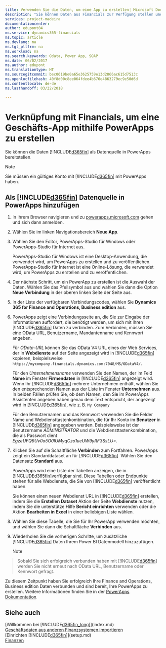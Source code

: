 ```yaml
---
title: Verwenden Sie die Daten, um eine App zu erstellen| Microsoft Docs
description: "Sie können Daten aus Financials zur Verfügung stellen und eine OData URL Ihrer Webdienste festlegen, um eine Geschäfts-App mithilfe PowerApps zu erstellen."
services: project-madeira
documentationcenter: 
author: edupont04
ms.service: dynamics365-financials
ms.topic: article
ms.devlang: na
ms.tgt_pltfrm: na
ms.workload: na
ms.search.keywords: Odata, Power App, SOAP
ms.date: 06/02/2017
ms.author: edupont
ms.translationtype: HT
ms.sourcegitcommit: bec0619be0a65e3625759e13d2866ac615d7513c
ms.openlocfilehash: 40f8d00c8ee064fdee4b676e4863279ec9e50d6d
ms.contentlocale: de-de
ms.lasthandoff: 03/22/2018

---
```

# <a name="connecting-to-your-financials-data-to-build-a-business-app-using-powerapps"></a>Verknüpfung mit Financials, um eine Geschäfts-App mithilfe PowerApps zu erstellen
Sie können die Daten [!INCLUDE[d365fin](includes/d365fin_md.md)] als Datenquelle in PowerApps bereitstellen.  

> [!NOTE]  
>   Sie müssen ein gültiges Konto mit [!INCLUDE[d365fin](includes/d365fin_md.md)] mit PowerApps haben.  

## <a name="to-add-included365finincludesd365finmdmd-as-a-data-source-in-powerapps"></a>Als [!INCLUDE[d365fin](includes/d365fin_md.md)] Datenquelle in PowerApps hinzufügen
1. In Ihrem Browser navigieren und zu [powerapps.microsoft.com](https://powerapps.microsoft.com/en-us/) gehen und sich dann anmelden.
2. Wählen Sie im linken Navigationsbereich **Neue App**.
3. Wählen Sie den Editor, PowerApps-Studio für Windows oder PowerApps-Studio für Internet aus.

   PowerApps-Studio für Windows ist eine Desktop-Anwendung, die verwendet wird, um PowerApps zu erstellen und zu veröffentlichen. PowerApps-Studio für Internet ist eine Online-Lösung, die verwendet wird, um PowerApps zu erstellen und zu veröffentlichen.
4. Der nächste Schritt, um ein PowerApp zu erstellen ist die Auswahl der Daten. Wählen Sie das Pfeilsymbol aus und wählen Sie dann die Option **Neue Verbindung** in der oberen linken Seite der Seite aus.
5. In der Liste der verfügbaren Verbindungscodes, wählen Sie **Dynamics 365 for Finance and Operations, Business edition** aus.
6. PowerApps zeigt eine Verbindungsseite an, die Sie zur Eingabe der Informationen auffordert, die benötigt werden, um sich mit Ihren [!INCLUDE[d365fin](includes/d365fin_md.md)] Daten zu verbinden. Zum Verbinden, müssen Sie eine OData URL, Benutzername, Mandantenname und Kennwort angeben.

   Für *OData-URL* können Sie das OData V4 URL eines der Web Services, der in **Webdienste** auf der Seite angezeigt wird in [!INCLUDE[d365fin](includes/d365fin_md.md)] kopieren, beispielsweise `https://mycompany.financials.dynamics.com:7048/MS/ODataV4/`.  

   Für den *Unternehmensname* verwenden Sie den Namen, der im Feld **Name** im Fenster **Firmendaten** in [!INCLUDE[d365fin](includes/d365fin_md.md)] angezeigt wird. Wenn Ihr [!INCLUDE[d365fin](includes/d365fin_md.md)] mehrere Unternehmen enthält, wählen Sie den entsprechenden Namen aus der Liste im Fenster **Unternehmen** aus. In beiden Fällen prüfen Sie, ob dem Namen, den Sie im PowerApps Assistenten angeben haben genau dem Text entspricht, der angezeigt wird in [!INCLUDE[d365fin](includes/d365fin_md.md)], wie z. B. `My Company`

   Für den Benutzernamen und das Kennwort verwenden Sie die Felder Name und Webdiensttastenkombination, die für Ihr Konto im **Benutzer** in [!INCLUDE[d365fin](includes/d365fin_md.md)] angegeben werden. Beispielsweise ist der Benutzername *ADMINISTRATOR* und die Webdiensttastenkombination, die als Passwort dient *EgzeUFQ9Uv0o5O0lUMyqCzo1ueUW9yRF3SsLU=*.
7. Klicken Sie auf die Schaltfläche **Verbinden** zum Fortfahren. PowerApps zeigt ein Standarddataset an für [!INCLUDE[d365fin](includes/d365fin_md.md)]. Wählen Sie den Datensatz **Standard** aus.

   PowerApps wird eine Liste der Tabellen anzeigen, die in [!INCLUDE[d365fin](includes/d365fin_md.md)]verfügbar sind. Diese Tabellen oder Endpunkte stehen für alle Webdienste, die Sie von [!INCLUDE[d365fin](includes/d365fin_md.md)] veröffentlicht haben.

   Sie können einen neuen Webdienst URL in [!INCLUDE[d365fin](includes/d365fin_md.md)] erstellen, indem Sie die **Erstellen Dataset** Aktion der Seite **Webdienste** nutzen, indem Sie die unterstütze Hilfe **Bericht einrichten** verwenden oder die Aktion **Bearbeiten in Excel** in einer beliebigen Liste wählen.
8. Wählen Sie diese Tabelle, die Sie für Ihr PowerApp verwenden möchten, und wählen Sie dann die Schaltfläche **Verbinden** aus.
9. Wiederholen Sie die vorherigen Schritte, um zusätzliche [!INCLUDE[d365fin](includes/d365fin_md.md)] Daten Ihrem Power BI Datenmodell hinzuzufügen.

   > [!NOTE]  
>    Sobald Sie sich erfolgreich verbunden haben mit [!INCLUDE[d365fin](includes/d365fin_md.md)] werden Sie nicht erneut nach OData URL, Benutzername oder Kennwort gefragt.

Zu diesem Zeitpunkt haben Sie erfolgreich Ihre Finance and Operations, Business edition Daten verbunden und sind bereit, Ihre PowerApps zu erstellen. Weitere Informationen finden Sie in der [PowerApps Dokumentation](https://powerapps.microsoft.com/tutorials/getting-started/).

## <a name="see-also"></a>Siehe auch
[Willkommen bei [!INCLUDE[d365fin_long](includes/d365fin_long_md.md)]](index.md)  
[Geschäftsdaten aus anderen Finanzsystemen importieren](upload-data.md)  
[Einrichten [!INCLUDE[d365fin](includes/d365fin_md.md)]](setup.md)  
[Finanzen](finance.md)  

